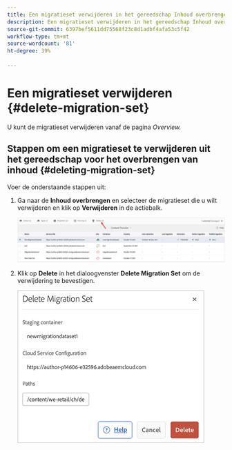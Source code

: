 ```yaml
---
title: Een migratieset verwijderen in het gereedschap Inhoud overbrengen
description: Een migratieset verwijderen in het gereedschap Inhoud overbrengen
source-git-commit: 6397bef5611dd75568f23c8d1adbf4afa53c5f42
workflow-type: tm+mt
source-wordcount: '81'
ht-degree: 39%

---
```



# Een migratieset verwijderen {#delete-migration-set}

U kunt de migratieset verwijderen vanaf de pagina *Overview.*

## Stappen om een migratieset te verwijderen uit het gereedschap voor het overbrengen van inhoud {#deleting-migration-set}

Voer de onderstaande stappen uit:

1. Ga naar de **Inhoud overbrengen** en selecteer de migratieset die u wilt verwijderen en klik op **Verwijderen** in de actiebalk.

   ![afbeelding](/help/move-to-cloud-service/content-transfer-tool/assets-ctt/migration-delete1.png)

1. Klik op **Delete** in het dialoogvenster **Delete Migration Set** om de verwijdering te bevestigen.

   ![afbeelding](/help/move-to-cloud-service/content-transfer-tool/assets-ctt/migration-delete2.png)
